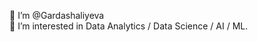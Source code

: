 👋 I’m @Gardashaliyeva <br />
👀 I’m interested in Data Analytics / Data Science / AI / ML.
<!---
Gardashaliyeva/Gardashaliyeva is a ✨ special ✨ repository because its `README.md` (this file) appears on your GitHub profile.
You can click the Preview link to take a look at your changes.
--->
